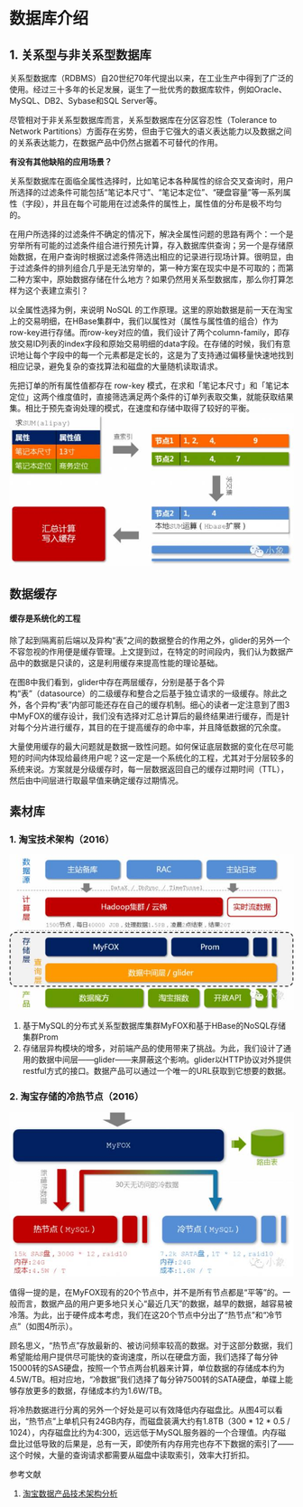 # 数据库介绍



## 1. 关系型与非关系型数据库

关系型数据库（RDBMS）自20世纪70年代提出以来，在工业生产中得到了广泛的使用。经过三十多年的长足发展，诞生了一批优秀的数据库软件，例如Oracle、MySQL、DB2、Sybase和SQL Server等。

尽管相对于非关系型数据库而言，关系型数据库在分区容忍性（Tolerance to Network Partitions）方面存在劣势，但由于它强大的语义表达能力以及数据之间的关系表达能力，在数据产品中仍然占据着不可替代的作用。

**有没有其他缺陷的应用场景？**

关系型数据库在面临全属性选择时，比如笔记本各种属性的综合交叉查询时，用户所选择的过滤条件可能包括“笔记本尺寸”、“笔记本定位”、“硬盘容量”等一系列属性（字段），并且在每个可能用在过滤条件的属性上，属性值的分布是极不均匀的。

在用户所选择的过滤条件不确定的情况下，解决全属性问题的思路有两个：一个是穷举所有可能的过滤条件组合进行预先计算，存入数据库供查询；另一个是存储原始数据，在用户查询时根据过滤条件筛选出相应的记录进行现场计算。很明显，由于过滤条件的排列组合几乎是无法穷举的，第一种方案在现实中是不可取的；而第二种方案中，原始数据存储在什么地方？如果仍然用关系型数据库，那么你打算怎样为这个表建立索引？

以全属性选择为例，来说明 NoSQL 的工作原理。这里的原始数据是前一天在淘宝上的交易明细，在HBase集群中，我们以属性对（属性与属性值的组合）作为row-key进行存储。而row-key对应的值，我们设计了两个column-family，即存放交易ID列表的index字段和原始交易明细的data字段。在存储的时候，我们有意识地让每个字段中的每一个元素都是定长的，这是为了支持通过偏移量快速地找到相应记录，避免复杂的查找算法和磁盘的大量随机读取请求。



先把订单的所有属性值都存在 row-key 模式，在求和「笔记本尺寸」和「笔记本定位」这两个维度值时，直接筛选满足两个条件的订单列表取交集，就能获取结果集。相比于预先查询处理的模式，在速度和存储中取得了较好的平衡。![](/assets/nosql-cal.png)



























## 

## 

## 数据缓存

#### **缓存是系统化的工程**

除了起到隔离前后端以及异构“表”之间的数据整合的作用之外，glider的另外一个不容忽视的作用便是缓存管理。上文提到过，在特定的时间段内，我们认为数据产品中的数据是只读的，这是利用缓存来提高性能的理论基础。

在图8中我们看到，glider中存在两层缓存，分别是基于各个异构“表”（datasource）的二级缓存和整合之后基于独立请求的一级缓存。除此之外，各个异构“表”内部可能还存在自己的缓存机制。细心的读者一定注意到了图3中MyFOX的缓存设计，我们没有选择对汇总计算后的最终结果进行缓存，而是针对每个分片进行缓存，其目的在于提高缓存的命中率，并且降低数据的冗余度。

大量使用缓存的最大问题就是数据一致性问题。如何保证底层数据的变化在尽可能短的时间内体现给最终用户呢？这一定是一个系统化的工程，尤其对于分层较多的系统来说。方案就是分级缓存时，每一层数据返回自己的缓存过期时间（TTL），然后由中间层进行取最早值来确定缓存过期情况。

## 

## 

## 

## 

## 

## 

## 

## 

## 

## 素材库

### 1. 淘宝技术架构（2016）

![](/assets/taobao-base.png)

1. 基于MySQL的分布式关系型数据库集群MyFOX和基于HBase的NoSQL存储集群Prom
2. 存储层异构模块的增多，对前端产品的使用带来了挑战。为此，我们设计了通用的数据中间层——glider——来屏蔽这个影响。glider以HTTP协议对外提供restful方式的接口。数据产品可以通过一个唯一的URL获取到它想要的数据。

### 2. 淘宝存储的冷热节点（2016）

![](/assets/taobao-node.png)

值得一提的是，在MyFOX现有的20个节点中，并不是所有节点都是“平等”的。一般而言，数据产品的用户更多地只关心“最近几天”的数据，越早的数据，越容易被冷落。为此，出于硬件成本考虑，我们在这20个节点中分出了“热节点”和“冷节点”（如图4所示）。

顾名思义，“热节点”存放最新的、被访问频率较高的数据。对于这部分数据，我们希望能给用户提供尽可能快的查询速度，所以在硬盘方面，我们选择了每分钟15000转的SAS硬盘，按照一个节点两台机器来计算，单位数据的存储成本约为4.5W/TB。相对应地，“冷数据”我们选择了每分钟7500转的SATA硬盘，单碟上能够存放更多的数据，存储成本约为1.6W/TB。

将冷热数据进行分离的另外一个好处是可以有效降低内存磁盘比。从图4可以看出，“热节点”上单机只有24GB内存，而磁盘装满大约有1.8TB（300 \* 12 \* 0.5 / 1024），内存磁盘比约为4:300，远远低于MySQL服务器的一个合理值。内存磁盘比过低导致的后果是，总有一天，即使所有内存用完也存不下数据的索引了——这个时候，大量的查询请求都需要从磁盘中读取索引，效率大打折扣。

参考文献

1. [淘宝数据产品技术架构分析 ](http://www.10tiao.com/html/240/201601/400927171/1.html)



